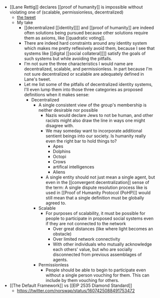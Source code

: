 - [[Lane Rettig]] declares [[proof of humanity]] is impossible without violating one of (scalable, permissionless, decentralized)
    - [the tweet](https://twitter.com/lrettig/status/1607253618327195648?s=20&t=mj67kvDWuAzgfT55lDm2hA)
    - My take
        - [[decentralized [[identity]]]] and [[proof of humanity]] are indeed often solutions being pursued because other solutions require them as axioms, like [[quadratic voting]].
        - There are indeed hard constraints around any identity system which makes me pretty reflexively avoid them, because I see that systems like [[digital [[social collateral]]]] satisfy the goals of such systems but while avoiding the pitfalls.
        - I'm not sure the three characteristics I would name are decentralized, scalable, and permissionless. In part because I'm not sure decentralized or scalable are adequately defined in Lane's tweet.
        - Let me list some of the pitfalls of decentralized identity systems, I'll even lump them into those three categories as proposed definitions when it makes sense:
            - Decentralized
                - A single consistent view of the group's membership is neither desirable nor possible
                    - Nazis would declare Jews to not be human, and other racists might also draw the line in ways one might disagree with.
                    - We may someday want to incorporate additional sentient beings into our society. Is humanity really even the right bar to hold things to?
                        - Apes
                        - Dolphins
                        - Octopi
                        - Crows
                        - artifical intelligences
                        - Aliens
                    - A single entity should not just mean a single agent, but even in the [[convergent decentralization]] sense of the term: A single dispute resolution process like is used in [[Proof of Humanity Protocol (PoHP)]] would still mean that a single definition must be globally agreed to.
                - Scalable
                    - For purposes of scalability, it must be possible for people to participate in proposed social systems even if they are not connected to the network
                        - Over great distances (like where light becomes an obstacle)
                        - Over limited network connectivity
                        - With other individuals who mutually acknowledge each others' value, but who are socially disconnected from previous assemblages of agents.
                - Permissionless
                    - People should be able to begin to participate even without a single person vouching for them. This can include by them vouching for others.
- [[The Default Framework]] vs [[EIP 2535 Diamond Standard]]
    - https://twitter.com/norswap/status/1607425088491753472
